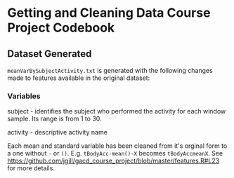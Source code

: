 # Getting and Cleaning Data Course Project Codebook

## Dataset Generated
`meanVarBySubjectActivity.txt` is generated with the following changes
made to features available in the original dataset:

### Variables
subject - identifies the subject who performed the activity for each window sample. Its range is from 1 to 30.

activity - descriptive activity name

Each mean and standard variable has been cleaned from it's orginal form to a one without `-` or `()`. E.g.
`tBodyAcc-mean()-X` becomes `tBodyAccmeanX`. See https://github.com/jgill/gacd_course_project/blob/master/features.R#L23 for more details.
